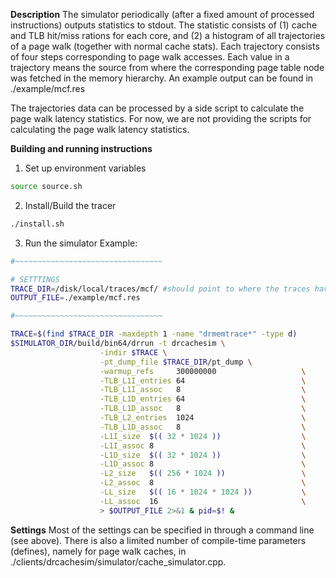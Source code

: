 **Description**
The simulator periodically (after a fixed amount of processed instructions) outputs statistics to stdout. The statistic consists of (1) cache and TLB hit/miss rations for each core, and (2) a histogram of all trajectories of a page walk (together with normal cache stats). Each trajectory consists of four steps corresponding to page walk accesses. Each value in a trajectory means the source from where the corresponding page table node was fetched in the memory hierarchy. An example output can be found in ./example/mcf.res

The trajectories data can be processed by a side script to calculate the page walk latency statistics. For now, we are not providing the scripts for calculating the page walk latency statistics. 

**Building and running instructions**
1. Set up environment variables
```bash
source source.sh
```

2. Install/Build the tracer
```bash
./install.sh
```

3. Run the simulator 
Example:
```bash
#~~~~~~~~~~~~~~~~~~~~~~~~~~~~~~~~~

# SETTTINGS
TRACE_DIR=/disk/local/traces/mcf/ #should point to where the traces have been stored
OUTPUT_FILE=./example/mcf.res

#~~~~~~~~~~~~~~~~~~~~~~~~~~~~~~~~~

TRACE=$(find $TRACE_DIR -maxdepth 1 -name "drmemtrace*" -type d)
$SIMULATOR_DIR/build/bin64/drrun -t drcachesim \
                    -indir $TRACE \
                    -pt_dump_file $TRACE_DIR/pt_dump \
                    -warmup_refs     300000000                   \
                    -TLB_L1I_entries 64                          \
                    -TLB_L1I_assoc   8                           \
                    -TLB_L1D_entries 64                          \
                    -TLB_L1D_assoc   8                           \
                    -TLB_L2_entries  1024                        \
                    -TLB_L1D_assoc   8                           \
                    -L1I_size  $(( 32 * 1024 ))                  \
                    -L1I_assoc 8                                 \
                    -L1D_size  $(( 32 * 1024 ))                  \
                    -L1D_assoc 8                                 \
                    -L2_size   $(( 256 * 1024 ))                 \
                    -L2_assoc  8                                 \
                    -LL_size   $(( 16 * 1024 * 1024 ))           \
                    -LL_assoc  16                                \
                    > $OUTPUT_FILE 2>&1 & pid=$! &
```

**Settings**
Most of the settings can be specified in through a command line (see above). There is also a limited number of compile-time parameters (defines), namely for page walk caches, in ./clients/drcachesim/simulator/cache_simulator.cpp. 
